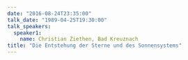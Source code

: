 ```yaml
---
date: "2016-08-24T23:35:00"
talk_date: "1989-04-25T19:30:00"
talk_speakers:
  speaker1:
    name: Christian Ziethen, Bad Kreuznach
title: "Die Entstehung der Sterne und des Sonnensystems"
---
```

